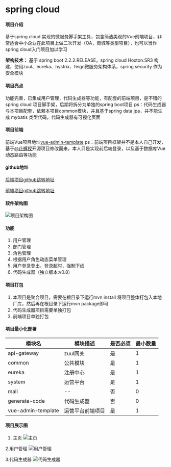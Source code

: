 # spring cloud

#### 项目介绍
基于spring cloud 实现的微服务脚手架工具，包含简洁美观的Vue前端项目，非常适合中小企业在此项目上做二次开发（OA，商城等类型项目），也可以当作spring cloud入门项目加以学习

 **架构技术：** 基于 spring boot 2.2.2.RELEASE，spring cloud Hoxton.SR3 构建，使用zuul、eureka、hystrix、feign微服务架构体系，spring security 作为安全模块

#### 项目亮点
功能完善，已集成用户管理，代码生成器等功能，有配套的前端项目，是不错的spring cloud 项目脚手架，后期将拆分为单独的spring boot项目
ps：代码生成器与本项目配套，依赖本项目common模块，并且基于spring data jpa，并不能生成 mybatis 类型代码，代码生成器有可视化页面

#### 项目前端
前端Vue项目地址[vue-admin-template](http://gitee.com/liaofuxing/vue-admin-template) ps：前端项目框架并不是本人自己开发，基于[@花裤衩](http://gitee.com/panjiachen/vue-admin-template.git)开源项目修改而来，本人只是实现前后端登录，以及基于数据库Vue动态路由等功能

#### github地址

[后端项目github跳转地址](https://github.com/liaofuxing/springcloud)

[前端项目github跳转地址](https://github.com/liaofuxing/vue-admin-template)

#### 软件架构图
![项目架构图](https://images.gitee.com/uploads/images/2020/0321/115010_6a559f47_2025409.png "项目架构图.png")


#### 功能

1. 用户管理
2. 部门管理
3. 角色管理
4. 根据用户角色动态菜单管理
5. 用户登录登出，登录超时，强制下线
6. 代码生成器（独立版本:v0.8）


#### 项目打包
1. 本项目是聚合项目，需要在根目录下运行mvn install 将项目整体打包入本地厂库，然后再在根目录下运行mvn package即可
2. 代码生成器项目需要单独打包
3. 前端项目单独打包

#### 项目最小化部署
| 模块名              | 模块描述          | 是否必须 | 最小数量 |
| ------------------ | ---------------- | -------- | -------- |
| api-gateway        | zuul网关         | 是       | 1        |
| common             | 公共模块         | 是       | 1        |
| eureka             | 注册中心         | 是       | 1        |
| system             | 运营平台         | 是       | 1        |
| mall               | --              | 否       | 0        |
| generate-code      | 代码生成器       | 否       | 0        |
| vue-admin-template | 运营平台前端项目 | 是       | 1        |

#### 项目展示图

1. 主页
![主页](https://images.gitee.com/uploads/images/2020/0414/172316_c2d06afb_2025409.png "屏幕截图.png")

2.用户管理
![用户管理](https://images.gitee.com/uploads/images/2020/0414/172407_381c6b99_2025409.png "屏幕截图.png")

3.代码生成器
![代码生成器](https://images.gitee.com/uploads/images/2020/0414/172514_8836dc9b_2025409.png "屏幕截图.png")
